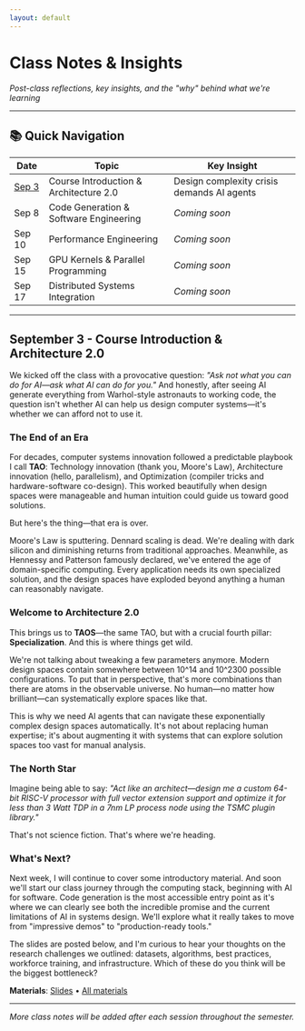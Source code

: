 ```yaml
---
layout: default
---
```


# Class Notes & Insights

*Post-class reflections, key insights, and the "why" behind what we're learning*

---

## 📚 Quick Navigation

| Date | Topic | Key Insight |
|------|-------|-------------|
| [Sep 3](#september-3---course-introduction--architecture-20) | Course Introduction & Architecture 2.0 | Design complexity crisis demands AI agents |
| Sep 8 | Code Generation & Software Engineering | *Coming soon* |
| Sep 10 | Performance Engineering | *Coming soon* |
| Sep 15 | GPU Kernels & Parallel Programming | *Coming soon* |
| Sep 17 | Distributed Systems Integration | *Coming soon* |

---

## September 3 - Course Introduction & Architecture 2.0

We kicked off the class with a provocative question: *"Ask not what you can do for AI—ask what AI can do for you."* And honestly, after seeing AI generate everything from Warhol-style astronauts to working code, the question isn't whether AI can help us design computer systems—it's whether we can afford not to use it.

### The End of an Era

For decades, computer systems innovation followed a predictable playbook I call **TAO**: Technology innovation (thank you, Moore's Law), Architecture innovation (hello, parallelism), and Optimization (compiler tricks and hardware-software co-design). This worked beautifully when design spaces were manageable and human intuition could guide us toward good solutions.

But here's the thing—that era is over.

Moore's Law is sputtering. Dennard scaling is dead. We're dealing with dark silicon and diminishing returns from traditional approaches. Meanwhile, as Hennessy and Patterson famously declared, we've entered the age of domain-specific computing. Every application needs its own specialized solution, and the design spaces have exploded beyond anything a human can reasonably navigate.

### Welcome to Architecture 2.0

This brings us to **TAOS**—the same TAO, but with a crucial fourth pillar: **Specialization**. And this is where things get wild.

We're not talking about tweaking a few parameters anymore. Modern design spaces contain somewhere between 10^14 and 10^2300 possible configurations. To put that in perspective, that's more combinations than there are atoms in the observable universe. No human—no matter how brilliant—can systematically explore spaces like that.

This is why we need AI agents that can navigate these exponentially complex design spaces automatically. It's not about replacing human expertise; it's about augmenting it with systems that can explore solution spaces too vast for manual analysis.

### The North Star

Imagine being able to say: *"Act like an architect—design me a custom 64-bit RISC-V processor with full vector extension support and optimize it for less than 3 Watt TDP in a 7nm LP process node using the TSMC plugin library."* 

That's not science fiction. That's where we're heading.

### What's Next?

Next week, I will continue to cover some introductory material. And soon we'll start our class journey through the computing stack, beginning with AI for software. Code generation is the most accessible entry point as it's where we can clearly see both the incredible promise and the current limitations of AI in systems design. We'll explore what it really takes to move from "impressive demos" to "production-ready tools."

The slides are posted below, and I'm curious to hear your thoughts on the research challenges we outlined: datasets, algorithms, best practices, workforce training, and infrastructure. Which of these do you think will be the biggest bottleneck?

**Materials**: [Slides](https://github.com/harvard-edge/cs249r_fall2025/releases/download/sep-3/CS249r_.Architecture.2.0.-.Part.1.pdf) • [All materials](https://github.com/harvard-edge/cs249r_fall2025/releases/tag/sep-3)

---

*More class notes will be added after each session throughout the semester.*
